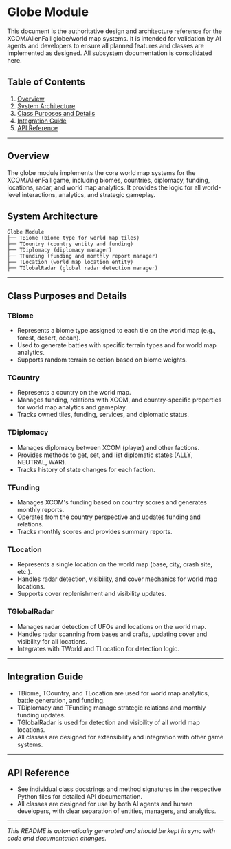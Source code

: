 # Globe Module

This document is the authoritative design and architecture reference for the XCOM/AlienFall globe/world map systems. It is intended for validation by AI agents and developers to ensure all planned features and classes are implemented as designed. All subsystem documentation is consolidated here.

## Table of Contents
1. [Overview](#overview)
2. [System Architecture](#system-architecture)
3. [Class Purposes and Details](#class-purposes-and-details)
4. [Integration Guide](#integration-guide)
5. [API Reference](#api-reference)

---

## Overview

The globe module implements the core world map systems for the XCOM/AlienFall game, including biomes, countries, diplomacy, funding, locations, radar, and world map analytics. It provides the logic for all world-level interactions, analytics, and strategic gameplay.

## System Architecture

```
Globe Module
├── TBiome (biome type for world map tiles)
├── TCountry (country entity and funding)
├── TDiplomacy (diplomacy manager)
├── TFunding (funding and monthly report manager)
├── TLocation (world map location entity)
├── TGlobalRadar (global radar detection manager)
```

---

## Class Purposes and Details

### TBiome
- Represents a biome type assigned to each tile on the world map (e.g., forest, desert, ocean).
- Used to generate battles with specific terrain types and for world map analytics.
- Supports random terrain selection based on biome weights.

### TCountry
- Represents a country on the world map.
- Manages funding, relations with XCOM, and country-specific properties for world map analytics and gameplay.
- Tracks owned tiles, funding, services, and diplomatic status.

### TDiplomacy
- Manages diplomacy between XCOM (player) and other factions.
- Provides methods to get, set, and list diplomatic states (ALLY, NEUTRAL, WAR).
- Tracks history of state changes for each faction.

### TFunding
- Manages XCOM's funding based on country scores and generates monthly reports.
- Operates from the country perspective and updates funding and relations.
- Tracks monthly scores and provides summary reports.

### TLocation
- Represents a single location on the world map (base, city, crash site, etc.).
- Handles radar detection, visibility, and cover mechanics for world map locations.
- Supports cover replenishment and visibility updates.

### TGlobalRadar
- Manages radar detection of UFOs and locations on the world map.
- Handles radar scanning from bases and crafts, updating cover and visibility for all locations.
- Integrates with TWorld and TLocation for detection logic.

---

## Integration Guide

- TBiome, TCountry, and TLocation are used for world map analytics, battle generation, and funding.
- TDiplomacy and TFunding manage strategic relations and monthly funding updates.
- TGlobalRadar is used for detection and visibility of all world map locations.
- All classes are designed for extensibility and integration with other game systems.

---

## API Reference

- See individual class docstrings and method signatures in the respective Python files for detailed API documentation.
- All classes are designed for use by both AI agents and human developers, with clear separation of entities, managers, and analytics.

---

*This README is automatically generated and should be kept in sync with code and documentation changes.*

